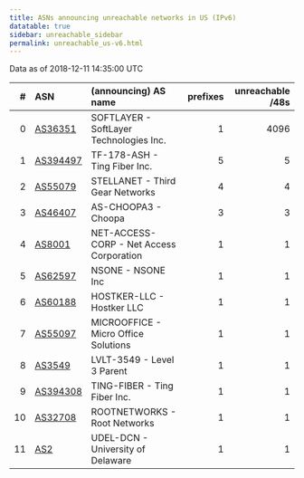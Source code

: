 ```yaml
---
title: ASNs announcing unreachable networks in US (IPv6)
datatable: true
sidebar: unreachable_sidebar
permalink: unreachable_us-v6.html
---
```


Data as of 2018-12-11 14:35:00 UTC


<div class="datatable-begin"></div>

|   # | ASN                                      | (announcing) AS name                     |   prefixes |   unreachable /48s |
|----:|:-----------------------------------------|:-----------------------------------------|-----------:|-------------------:|
|   0 | [AS36351](unreachable_AS36351-v6.html)   | SOFTLAYER - SoftLayer Technologies Inc.  |          1 |               4096 |
|   1 | [AS394497](unreachable_AS394497-v6.html) | TF-178-ASH - Ting Fiber Inc.             |          5 |                  5 |
|   2 | [AS55079](unreachable_AS55079-v6.html)   | STELLANET - Third Gear Networks          |          4 |                  4 |
|   3 | [AS46407](unreachable_AS46407-v6.html)   | AS-CHOOPA3 - Choopa                      |          3 |                  3 |
|   4 | [AS8001](unreachable_AS8001-v6.html)     | NET-ACCESS-CORP - Net Access Corporation |          1 |                  1 |
|   5 | [AS62597](unreachable_AS62597-v6.html)   | NSONE - NSONE Inc                        |          1 |                  1 |
|   6 | [AS60188](unreachable_AS60188-v6.html)   | HOSTKER-LLC - Hostker LLC                |          1 |                  1 |
|   7 | [AS55097](unreachable_AS55097-v6.html)   | MICROOFFICE - Micro Office Solutions     |          1 |                  1 |
|   8 | [AS3549](unreachable_AS3549-v6.html)     | LVLT-3549 - Level 3 Parent               |          1 |                  1 |
|   9 | [AS394308](unreachable_AS394308-v6.html) | TING-FIBER - Ting Fiber Inc.             |          1 |                  1 |
|  10 | [AS32708](unreachable_AS32708-v6.html)   | ROOTNETWORKS - Root Networks             |          1 |                  1 |
|  11 | [AS2](unreachable_AS2-v6.html)           | UDEL-DCN - University of Delaware        |          1 |                  1 |

<div class="datatable-end"></div>